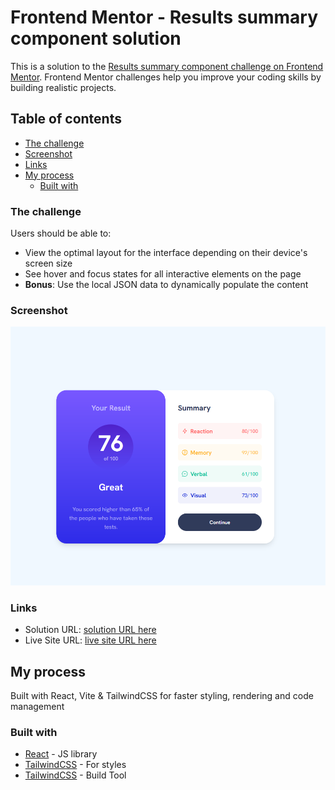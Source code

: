 # Frontend Mentor - Results summary component solution

This is a solution to the [Results summary component challenge on Frontend Mentor](https://www.frontendmentor.io/challenges/results-summary-component-CE_K6s0maV). Frontend Mentor challenges help you improve your coding skills by building realistic projects.

## Table of contents

- [The challenge](#the-challenge)
- [Screenshot](#screenshot)
- [Links](#links)
- [My process](#my-process)
  - [Built with](#built-with)

### The challenge

Users should be able to:

- View the optimal layout for the interface depending on their device's screen size
- See hover and focus states for all interactive elements on the page
- **Bonus**: Use the local JSON data to dynamically populate the content

### Screenshot

![](./public/summary-card.png)

### Links

- Solution URL: [solution URL here](https://github.com/DennyDoesFrontend/result-summary-card)
- Live Site URL: [live site URL here](https://result-summary-card-inky.vercel.app/)

## My process

Built with React, Vite & TailwindCSS for faster styling, rendering and code management

### Built with

- [React](https://reactjs.org/) - JS library
- [TailwindCSS](https://tailwindcss.com) - For styles
- [TailwindCSS](https://vite.dev/) - Build Tool
